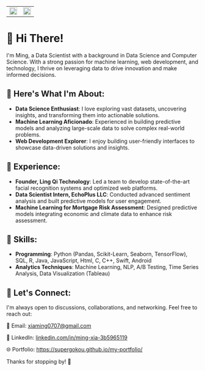<table>
  <tr>
    <td><img src="https://github-readme-stats.vercel.app/api?username=SuperGokou&show_icons=true&card_width=500&card_height=300" width="100%"></td>
    <td><img src="https://github-readme-stats.vercel.app/api/top-langs/?username=SuperGokou&layout=compact&card_width=500&card_height=300" width="100%"></td>
  </tr>
</table>

# 👋 Hi There!
I'm Ming, a Data Scientist with a background in Data Science and Computer Science. With a strong passion for machine learning, web development, and technology, I thrive on leveraging data to drive innovation and make informed decisions.

## 🚀 Here's What I'm About:

- **Data Science Enthusiast**: I love exploring vast datasets, uncovering insights, and transforming them into actionable solutions.
- **Machine Learning Aficionado**: Experienced in building predictive models and analyzing large-scale data to solve complex real-world problems.
- **Web Development Explorer**: I enjoy building user-friendly interfaces to showcase data-driven solutions and insights.

## 💼 Experience:
- **Founder, Ling Qi Technology**: Led a team to develop state-of-the-art facial recognition systems and optimized web platforms.
- **Data Scientist Intern, EchoPlus LLC**: Conducted advanced sentiment analysis and built predictive models for user engagement.
- **Machine Learning for Mortgage Risk Assessment**: Designed predictive models integrating economic and climate data to enhance risk assessment.

## 🔧 Skills:
- **Programming**: Python (Pandas, Scikit-Learn, Seaborn, TensorFlow), SQL, R, Java, JavaScript, Html, C, C++, Swift, Android
- **Analytics Techniques**: Machine Learning, NLP, A/B Testing, Time Series Analysis, Data Visualization (Tableau)

## 💬 Let's Connect:

I'm always open to discussions, collaborations, and networking. Feel free to reach out:

📧 Email: xiaming0707@gmail.com 

💼 LinkedIn: [linkedin.com/in/ming-xia-3b5965119](https://www.linkedin.com/in/ming-xia-3b5965119/)  

🌐 Portfolio:  https://supergokou.github.io/my-portfolio/

Thanks for stopping by! 🚀
